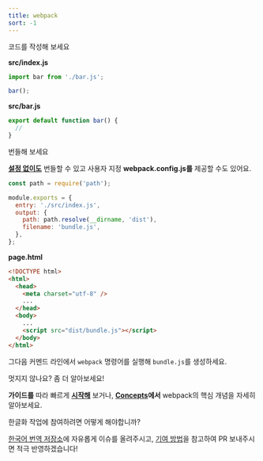 ```yaml
---
title: webpack
sort: -1
---
```


<div class="index-sub-title">코드를 작성해 보세요</div>

<div class="splash__wrap">
<div class="splash__left">

**src/index.js**

```js
import bar from './bar.js';

bar();
```

</div>
<div class="splash__right">

**src/bar.js**

```js
export default function bar() {
  //
}
```

</div>
</div>

<div class="index-sub-title">번들해 보세요</div>

<div class="splash__wrap">
<div class="splash__left">

**[설정 없이도](https://youtu.be/3Nv9muOkb6k?t=21293)** 번들할 수 있고 사용자 지정 **webpack.config.js를** 제공할 수도 있어요.

```js
const path = require('path');

module.exports = {
  entry: './src/index.js',
  output: {
    path: path.resolve(__dirname, 'dist'),
    filename: 'bundle.js',
  },
};
```

</div>
<div class="splash__right">

**page.html**

```html
<!DOCTYPE html>
<html>
  <head>
    <meta charset="utf-8" />
    ...
  </head>
  <body>
    ...
    <script src="dist/bundle.js"></script>
  </body>
</html>
```

</div>
</div>

그다음 커멘드 라인에서 `webpack` 명령어를 실행해 `bundle.js`를 생성하세요.

<div class="index-sub-title">멋지지 않나요? 좀 더 알아보세요!</div>

**가이드를** 따라 빠르게 **[시작해](/guides/getting-started)** 보거나, **[Concepts](/concepts)에서** webpack의 핵심 개념을 자세히 알아보세요.

<div class="index-sub-title">한글화 작업에 참여하려면 어떻게 해야합니까?</div>

[한국어 번역 저장소](https://github.com/line/webpack.kr)에 자유롭게 이슈를 올려주시고, [기여 방법](https://github.com/line/webpack.kr/blob/kr/CONTRIBUTING_UNIVERSAL.md)을 참고하여 PR 보내주시면 적극 반영하겠습니다!